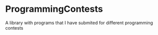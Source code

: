 # ProgrammingContests
A library with programs that I have submited for different programming contests
